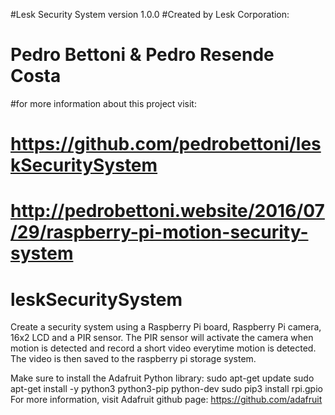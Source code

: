 #Lesk Security System version 1.0.0
#Created by Lesk Corporation:
#       Pedro Bettoni & Pedro Resende Costa
#for more information about this project visit:
# https://github.com/pedrobettoni/leskSecuritySystem
# http://pedrobettoni.website/2016/07/29/raspberry-pi-motion-security-system

# leskSecuritySystem
Create a security system using a Raspberry Pi board, Raspberry Pi camera, 16x2 LCD and a PIR sensor. The PIR sensor will activate the camera when motion is detected and record a short video everytime motion is detected. The video is then saved to the raspberry pi storage system.

Make sure to install the Adafruit Python library:
sudo apt-get update
sudo apt-get install -y python3 python3-pip python-dev
sudo pip3 install rpi.gpio
For more information, visit Adafruit github page: https://github.com/adafruit


